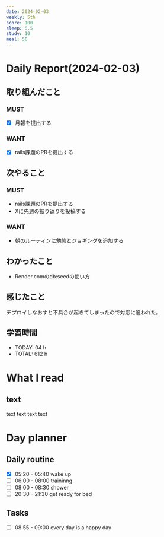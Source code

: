 ```yaml
---
date: 2024-02-03
weekly: 5th
score: 100
sleep: 5.5
study: 10
meal: 50
---
```

# Daily Report(2024-02-03)
## 取り組んだこと
### MUST
- [x] 月報を提出する
### WANT
- [x] rails課題のPRを提出する
## 次やること
### MUST
- rails課題のPRを提出する
- Xに先週の振り返りを投稿する
### WANT
- 朝のルーティンに勉強とジョギングを追加する
## わかったこと
- Render.comのdb:seedの使い方
## 感じたこと
デプロイしなおすと不具合が起きてしまったので対応に追われた。
## 学習時間
- TODAY: 04 h
- TOTAL: 612 h
# What I read
## text 
text text text text

# Day planner
## Daily routine
- [x] 05:20 - 05:40 wake up
- [ ] 06:00 - 08:00 traininng
- [ ] 08:00 - 08:30 shower
- [ ] 20:30 - 21:30 get ready for bed
## Tasks
- [ ] 08:55 - 09:00 every day is a happy day